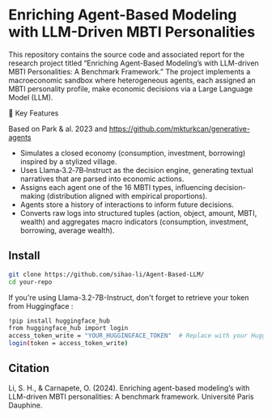 # Enriching Agent-Based Modeling with LLM-Driven MBTI Personalities

This repository contains the source code and associated report for the research project titled “Enriching Agent-Based Modeling’s with LLM-driven MBTI Personalities: A Benchmark Framework.” The project implements a macroeconomic sandbox where heterogeneous agents, each assigned an MBTI personality profile, make economic decisions via a Large Language Model (LLM).

🚀 Key Features

Based on Park & al. 2023 and https://github.com/mkturkcan/generative-agents
- Simulates a closed economy (consumption, investment, borrowing) inspired by a stylized village.
- Uses Llama‑3.2‑7B‑Instruct as the decision engine, generating textual narratives that are parsed into economic actions.
- Assigns each agent one of the 16 MBTI types, influencing decision-making (distribution aligned with empirical proportions).
- Agents store a history of interactions to inform future decisions.
- Converts raw logs into structured tuples (action, object, amount, MBTI, wealth) and aggregates macro indicators (consumption, investment, borrowing, average wealth).

## Install

```bash
git clone https://github.com/sihao-li/Agent-Based-LLM/
cd your-repo
```

If you're using Llama-3.2-7B-Instruct, don't forget to retrieve your token from Huggingface :
```bash
!pip install huggingface_hub
from huggingface_hub import login
access_token_write = "YOUR_HUGGINGFACE_TOKEN"  # Replace with your Hugging Face token
login(token = access_token_write)
```

## Citation

Li, S. H., & Carnapete, O. (2024). Enriching agent-based modeling’s with LLM-driven MBTI personalities: A benchmark framework. Université Paris Dauphine.


